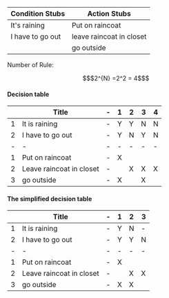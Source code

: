 |Condition Stubs|Action Stubs|
|-|-|
|It's raining|Put on raincoat|
|I have to go out|leave raincoat in closet
||go outside|

Number of Rule:
```math
$2^{N} =2^2 = 4$
```

#### Decision table
||Title|-|1|2|3|4|
|-|-|-|-|-|-|-|
|1|It is raining|-|Y|Y|N|N|
|2|I have to go out|-|Y|N|Y|N|
|-|-|-|-|-|-|-|
|1|Put on raincoat|-|X|
|2|Leave raincoat in closet|-||X|X|X|
|3|go outside|-|X||X||

#### The simplified decision table
||Title|-|1|2|3|
|-|-|-|-|-|-|
|1|It is raining|-|Y|N|-|
|2|I have to go out|-|Y|Y|N|
|-|-|-|-|-|-|-|
|1|Put on raincoat|-|X|
|2|Leave raincoat in closet|-||X|X|
|3|go outside|-|X|X||